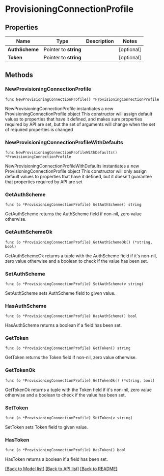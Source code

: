 # ProvisioningConnectionProfile

## Properties

Name | Type | Description | Notes
------------ | ------------- | ------------- | -------------
**AuthScheme** | Pointer to **string** |  | [optional] 
**Token** | Pointer to **string** |  | [optional] 

## Methods

### NewProvisioningConnectionProfile

`func NewProvisioningConnectionProfile() *ProvisioningConnectionProfile`

NewProvisioningConnectionProfile instantiates a new ProvisioningConnectionProfile object
This constructor will assign default values to properties that have it defined,
and makes sure properties required by API are set, but the set of arguments
will change when the set of required properties is changed

### NewProvisioningConnectionProfileWithDefaults

`func NewProvisioningConnectionProfileWithDefaults() *ProvisioningConnectionProfile`

NewProvisioningConnectionProfileWithDefaults instantiates a new ProvisioningConnectionProfile object
This constructor will only assign default values to properties that have it defined,
but it doesn't guarantee that properties required by API are set

### GetAuthScheme

`func (o *ProvisioningConnectionProfile) GetAuthScheme() string`

GetAuthScheme returns the AuthScheme field if non-nil, zero value otherwise.

### GetAuthSchemeOk

`func (o *ProvisioningConnectionProfile) GetAuthSchemeOk() (*string, bool)`

GetAuthSchemeOk returns a tuple with the AuthScheme field if it's non-nil, zero value otherwise
and a boolean to check if the value has been set.

### SetAuthScheme

`func (o *ProvisioningConnectionProfile) SetAuthScheme(v string)`

SetAuthScheme sets AuthScheme field to given value.

### HasAuthScheme

`func (o *ProvisioningConnectionProfile) HasAuthScheme() bool`

HasAuthScheme returns a boolean if a field has been set.

### GetToken

`func (o *ProvisioningConnectionProfile) GetToken() string`

GetToken returns the Token field if non-nil, zero value otherwise.

### GetTokenOk

`func (o *ProvisioningConnectionProfile) GetTokenOk() (*string, bool)`

GetTokenOk returns a tuple with the Token field if it's non-nil, zero value otherwise
and a boolean to check if the value has been set.

### SetToken

`func (o *ProvisioningConnectionProfile) SetToken(v string)`

SetToken sets Token field to given value.

### HasToken

`func (o *ProvisioningConnectionProfile) HasToken() bool`

HasToken returns a boolean if a field has been set.


[[Back to Model list]](../README.md#documentation-for-models) [[Back to API list]](../README.md#documentation-for-api-endpoints) [[Back to README]](../README.md)



